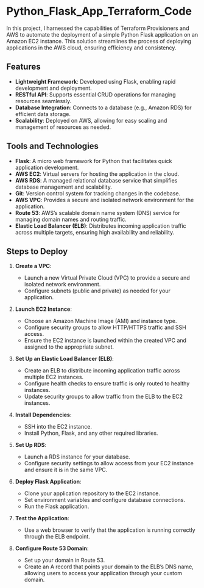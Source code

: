 ﻿# Python_Flask_App_Terraform_Code

In this project, I harnessed the capabilities of Terraform Provisioners and AWS to automate the deployment of a simple Python Flask application on an Amazon EC2 instance. This solution streamlines the process of deploying applications in the AWS cloud, ensuring efficiency and consistency.

## Features

- **Lightweight Framework**: Developed using Flask, enabling rapid development and deployment.
- **RESTful API**: Supports essential CRUD operations for managing resources seamlessly.
- **Database Integration**: Connects to a database (e.g., Amazon RDS) for efficient data storage.
- **Scalability**: Deployed on AWS, allowing for easy scaling and management of resources as needed.

## Tools and Technologies

- **Flask**: A micro web framework for Python that facilitates quick application development.
- **AWS EC2**: Virtual servers for hosting the application in the cloud.
- **AWS RDS**: A managed relational database service that simplifies database management and scalability.
- **Git**: Version control system for tracking changes in the codebase.
- **AWS VPC**: Provides a secure and isolated network environment for the application.
- **Route 53**: AWS’s scalable domain name system (DNS) service for managing domain names and routing traffic.
- **Elastic Load Balancer (ELB)**: Distributes incoming application traffic across multiple targets, ensuring high availability and reliability.

## Steps to Deploy

1. **Create a VPC**:
   - Launch a new Virtual Private Cloud (VPC) to provide a secure and isolated network environment.
   - Configure subnets (public and private) as needed for your application.

2. **Launch EC2 Instance**:
   - Choose an Amazon Machine Image (AMI) and instance type.
   - Configure security groups to allow HTTP/HTTPS traffic and SSH access.
   - Ensure the EC2 instance is launched within the created VPC and assigned to the appropriate subnet.

3. **Set Up an Elastic Load Balancer (ELB)**:
   - Create an ELB to distribute incoming application traffic across multiple EC2 instances.
   - Configure health checks to ensure traffic is only routed to healthy instances.
   - Update security groups to allow traffic from the ELB to the EC2 instances.

4. **Install Dependencies**:
   - SSH into the EC2 instance.
   - Install Python, Flask, and any other required libraries.

5. **Set Up RDS**:
   - Launch a RDS instance for your database.
   - Configure security settings to allow access from your EC2 instance and ensure it is in the same VPC.

6. **Deploy Flask Application**:
   - Clone your application repository to the EC2 instance.
   - Set environment variables and configure database connections.
   - Run the Flask application.

7. **Test the Application**:
   - Use a web browser to verify that the application is running correctly through the ELB endpoint.

8. **Configure Route 53 Domain**:
   - Set up your domain in Route 53.
   - Create an A record that points your domain to the ELB’s DNS name, allowing users to access your application through your custom domain.




